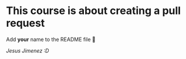# This course is about creating a pull request
Add **your** name to the README file :scroll:

_Jesus Jimenez :D_
